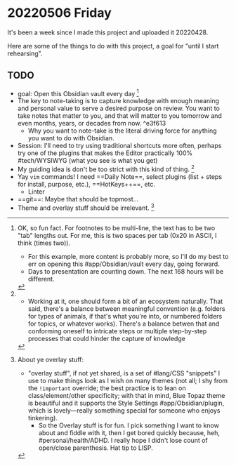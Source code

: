 # 20220506 Friday

It's been a week since I made this project and uploaded it 20220428. 

Here are some of the things to do with this project, a goal for "until I start rehearsing".

## TODO

- goal: Open this Obsidian vault every day [^1]
- The key to note-taking is to capture knowledge with enough meaning and personal value to serve a desired purpose on review. You want to take notes that matter to you, and that will matter to you tomorrow and even months, years, or decades from now. ^e3f613
	- Why you want to note-take is the literal driving force for anything you want to do with Obsidian. 
- Session: I'll need to try using traditional shortcuts more often, perhaps try one of the plugins that makes the Editor practically 100% #tech/WYSIWYG (what you see is what you get)
- My guiding idea is don't be too strict with this kind of thing. [^3]
- Yay `vim` commands! I need ==Daily Note==, select plugins (list + steps for install, purpose, etc.), ==HotKeys++==, etc. 
	- Linter
- ==git==: Maybe that should be topmost...
- Theme and overlay stuff should be irrelevant. [^2]

[^1]: OK, so fun fact. For footnotes to be multi-line, the text has to be two "tab" lengths out. For me, this is two spaces per tab (0x20 in ASCII, I think (times two)).
    - For this example, more content is probably more, so I'll do my best to err on opening this #app/Obsidian/vault every day, going forward.
    - Days to presentation are counting down. The next 168 hours will be different. 

[^2]: About ye overlay stuff:
    - "overlay stuff", if not yet shared, is a set of #lang/CSS "snippets" I use to make things look as I wish on many themes (not all; I shy from the `!important` override; the best practice is to lean on class/element/other specificity; with that in mind, Blue Topaz theme is beautiful and it supports the Style Settings #app/Obsidian/plugin, which is lovely&mdash;really something special for someone who enjoys tinkering). 
		- So the Overlay stuff is for fun. I pick something I want to know about and fiddle with it, then I get bored quickly because, heh, #personal/health/ADHD. I really hope I didn't lose count of open/close parenthesis. Hat tip to LISP.

[^3]: 
    - Working at it, one should form a bit of an ecosystem naturally. That said, there's a balance between meaningful convention (e.g. folders for types of animals, if that's what you're into, or numbered folders for topics, or whatever works). There's a balance betwen that and conforming oneself to intricate steps or multiple step-by-step processes that could hinder the capture of knowledge